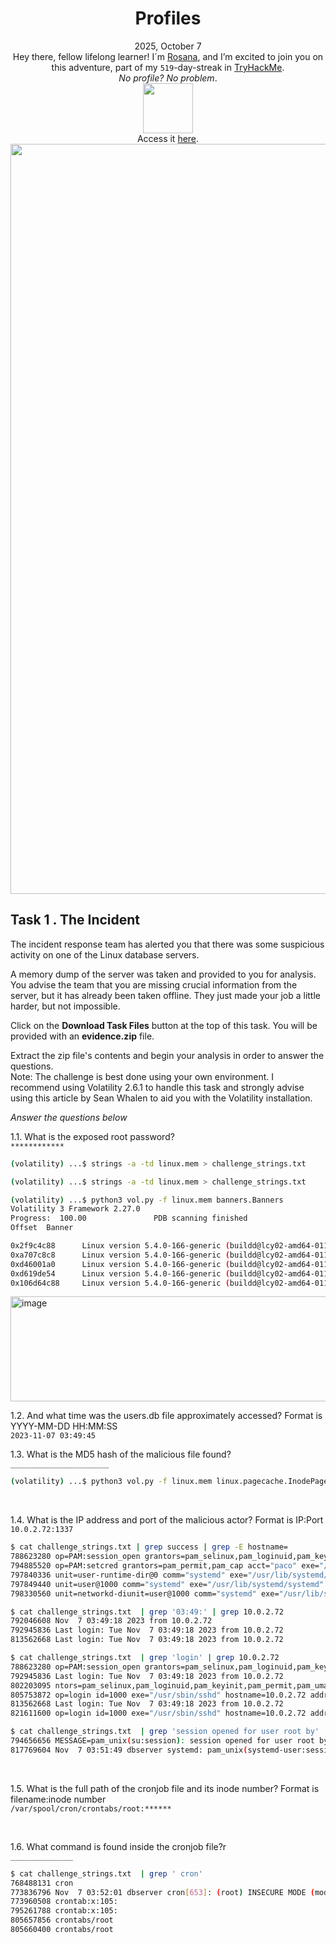<h1 align="center">Profiles</h1>
<p align="center">2025, October 7<br>Hey there, fellow lifelong learner! I´m <a href="https://www.linkedin.com/in/rosanafssantos/">Rosana</a>, and I’m excited to join you on this adventure, part of my <code>519</code>-day-streak in <a href="https://tryhackme.com">TryHackMe</a>.<br>
<em>No profile? No problem</em>.<br>
<img width="80px" src="https://github.com/user-attachments/assets/c35ae659-464e-4886-96fe-7599c5a6a72a"><br>
Access it <a href="https://tryhackme.com/room/profilesroom">here</a>.<br>
<img width="1200px" src=""></p>


<h2>Task 1 . The Incident</h2>
<p>The incident response team has alerted you that there was some suspicious activity on one of the Linux database servers.<br>

A memory dump of the server was taken and provided to you for analysis. You advise the team that you are missing crucial information from the server, but it has already been taken offline. They just made your job a little harder, but not impossible.<br>

Click on the <strong>Download Task Files</strong> button at the top of this task. You will be provided with an <strong>evidence.zip</strong> file.<br>

Extract the zip file's contents and begin your analysis in order to answer the questions.<br>
Note: The challenge is best done using your own environment. I recommend using Volatility 2.6.1 to handle this task and strongly advise using this article by Sean Whalen to aid you with the Volatility installation.</p>

<p><em>Answer the questions below</em></p>

<p>1.1. What is the exposed root password?<br>
<code>************</code></p>

```bash
(volatility) ...$ strings -a -td linux.mem > challenge_strings.txt
```

```bash
(volatility) ...$ strings -a -td linux.mem > challenge_strings.txt
```


```bash
(volatility) ...$ python3 vol.py -f linux.mem banners.Banners
Volatility 3 Framework 2.27.0
Progress:  100.00               PDB scanning finished
Offset  Banner

0x2f9c4c88      Linux version 5.4.0-166-generic (buildd@lcy02-amd64-011) (gcc version 9.4.0 (Ubuntu 9.4.0-1ubuntu1~20.04.2)) #183-Ubuntu SMP Mon Oct 2 11:28:33 UTC 2023 (Ubuntu 5.4.0-166.183-generic 5.4.252)
0xa707c8c8      Linux version 5.4.0-166-generic (buildd@lcy02-amd64-011) (gcc version 9.4.0 (Ubuntu 9.4.0-1ubuntu1~20.04.2)) #183-Ubuntu SMP Mon Oct 2 11:28:33 UTC 2023 (Ubuntu 5.4.0-166.183-generic 5.4.252)
0xd46001a0      Linux version 5.4.0-166-generic (buildd@lcy02-amd64-011) (gcc version 9.4.0 (Ubuntu 9.4.0-1ubuntu1~20.04.2)) #183-Ubuntu SMP Mon Oct 2 11:28:33 UTC 2023 (Ubuntu 5.4.0-166.183-generic 5.4.252)
0xd619de54      Linux version 5.4.0-166-generic (buildd@lcy02-amd64-011) (gcc version 9.4.0 (Ubuntu 9.4.0-1ubuntu1~20.04.2)) #183-Ubuntu SMP Mon Oct 2 11:28:33 UTC 2023 (Ubuntu 5.4.0-166.183-generic 5.4.252)
0x106d64c88     Linux version 5.4.0-166-generic (buildd@lcy02-amd64-011) (gcc version 9.4.0 (Ubuntu 9.4.0-1ubuntu1~20.04.2)) #183-Ubuntu SMP Mon Oct 2 11:28:33 UTC 2023 (Ubuntu 5.4.0-166.183-generic 5.4.252)
```

<img width="1892" height="168" alt="image" src="https://github.com/user-attachments/assets/d78403c1-9670-4779-9683-5bfdb86f15dc" />



<p>1.2. And what time was the users.db file approximately accessed? Format is YYYY-MM-DD HH:MM:SS<br>
<code>2023-11-07 03:49:45</code></p>



<p>1.3. What is the MD5 hash of the malicious file found?<br>
<code>______________________</code></p>


```bash
(volatility) ...$ python3 vol.py -f linux.mem linux.pagecache.InodePages --find /home/paco/pkexecc --dump pkexecc
```

<br>
<p>1.4. What is the IP address and port of the malicious actor? Format is IP:Port<br>
<code>10.0.2.72:1337</code></p>

```bash
$ cat challenge_strings.txt | grep success | grep -E hostname=
788623280 op=PAM:session_open grantors=pam_selinux,pam_loginuid,pam_keyinit,pam_permit,pam_umask,pam_unix,pam_systemd,pam_mail,pam_limits,pam_env,pam_env,pam_selinux acct="root" exe="/usr/sbin/sshd" hostname=10.0.2.72 addr=10.0.2.72 terminal=ssh res=success
794885520 op=PAM:setcred grantors=pam_permit,pam_cap acct="paco" exe="/usr/sbin/sshd" hostname=10.0.2.72 addr=10.0.2.72 terminal=ssh res=success
797840336 unit=user-runtime-dir@0 comm="systemd" exe="/usr/lib/systemd/systemd" hostname=? addr=? terminal=? res=success
797849440 unit=user@1000 comm="systemd" exe="/usr/lib/systemd/systemd" hostname=? addr=? terminal=? res=success
798330560 unit=networkd-diunit=user@1000 comm="systemd" exe="/usr/lib/systemd/systemd" hostname=? addr=? terminal=? res=success
```

```bash
$ cat challenge_strings.txt  | grep '03:49:' | grep 10.0.2.72
792046608 Nov  7 03:49:18 2023 from 10.0.2.72
792945836 Last login: Tue Nov  7 03:49:18 2023 from 10.0.2.72
813562668 Last login: Tue Nov  7 03:49:18 2023 from 10.0.2.72
```

```bash
$ cat challenge_strings.txt  | grep 'login' | grep 10.0.2.72
788623280 op=PAM:session_open grantors=pam_selinux,pam_loginuid,pam_keyinit,pam_permit,pam_umask,pam_unix,pam_systemd,pam_mail,pam_limits,pam_env,pam_env,pam_selinux acct="root" exe="/usr/sbin/sshd" hostname=10.0.2.72 addr=10.0.2.72 terminal=ssh res=success
792945836 Last login: Tue Nov  7 03:49:18 2023 from 10.0.2.72
802203095 ntors=pam_selinux,pam_loginuid,pam_keyinit,pam_permit,pam_umask,pam_unix,pam_systemd,pam_mail,pam_limits,pam_env,pam_env,pam_selinux acct="paco" exe="/usr/sbin/sshd" hostname=10.0.2.72 addr=10.0.2.72 terminal=ssh res=success
805753872 op=login id=1000 exe="/usr/sbin/sshd" hostname=10.0.2.72 addr=10.0.2.72 terminal=/dev/pts/0 res=success
813562668 Last login: Tue Nov  7 03:49:18 2023 from 10.0.2.72
821611600 op=login id=1000 exe="/usr/sbin/sshd" hostname=10.0.2.72 addr=10.0.2.72 terminal=/dev/pts/0 res=success
```

```bash
$ cat challenge_strings.txt  | grep 'session opened for user root by'
794656656 MESSAGE=pam_unix(su:session): session opened for user root by paco(uid=1000)
817769604 Nov  7 03:51:49 dbserver systemd: pam_unix(systemd-user:session): session opened for user root by (uid=0)
```

<br>
<p>1.5. What is the full path of the cronjob file and its inode number? Format is filename:inode number<br>
<code>/var/spool/cron/crontabs/root:******</code></p>



<br>
<p>1.6. What command is found inside the cronjob file?r<br>
<code>______________</code></p>


```bash
$ cat challenge_strings.txt  | grep ' cron'
768488131 cron
773836796 Nov  7 03:52:01 dbserver cron[653]: (root) INSECURE MODE (mode 0600 expected) (crontabs/root)
773960508 crontab:x:105:
795261788 crontab:x:105:
805657856 crontabs/root
805660400 crontabs/root
```




<br>
<br>





